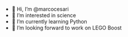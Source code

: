 - 👋 Hi, I’m @marcocesari
- 👀 I’m interested in science
- 🌱 I’m currently learning Python
- 💞️ I’m looking forward to work on LEGO Boost

<!---
marcocesari/marcocesari is a ✨ special ✨ repository because its `README.md` (this file) appears on your GitHub profile.
You can click the Preview link to take a look at your changes.
--->
